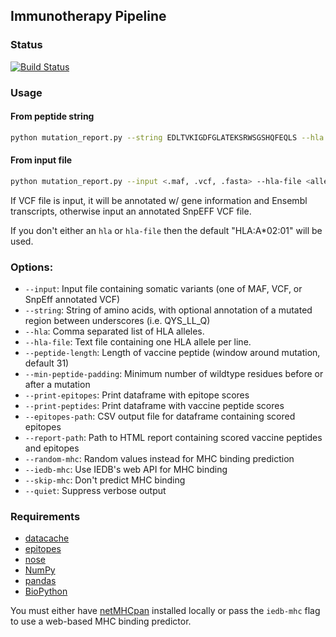 ## Immunotherapy Pipeline

### Status
[![Build Status](https://travis-ci.org/hammerlab/immuno.png)](https://travis-ci.org/hammerlab/immuno)

### Usage 
#### From peptide string
```sh
python mutation_report.py --string EDLTVKIGDFGLATEKSRWSGSHQFEQLS --hla "HLA-B*35:01"
```

#### From input file
```sh
python mutation_report.py --input <.maf, .vcf, .fasta> --hla-file <allele-file> 

```

If  VCF file is input, it will be annotated w/ gene information and Ensembl transcripts, otherwise input an annotated SnpEFF VCF file.

If you don't either an `hla` or `hla-file` then the default "HLA:A*02:01" will be used. 

### Options:
* `--input`: Input file containing somatic variants (one of MAF, VCF, or SnpEff annotated VCF)
* `--string`: String of amino acids, with optional annotation of a mutated region between underscores (i.e. QYS\_LL\_Q)
* `--hla`: Comma separated list of HLA alleles. 
* `--hla-file`: Text file containing one HLA allele per line. 
* `--peptide-length`: Length of vaccine peptide (window around mutation, default 31)
* `--min-peptide-padding`: Minimum number of wildtype residues before or after a mutation 
* `--print-epitopes`: Print dataframe with epitope scores
* `--print-peptides`: Print dataframe with vaccine peptide scores
* `--epitopes-path`: CSV output file for dataframe containing scored epitopes
* `--report-path`: Path to HTML report containing scored vaccine peptides and epitopes
* `--random-mhc`: Random values instead for MHC binding prediction
* `--iedb-mhc`: Use IEDB's web API for MHC binding
* `--skip-mhc`: Don't predict MHC binding
* `--quiet`: Suppress verbose output

### Requirements

* [datacache](https://github.com/hammerlab/datacache)
* [epitopes](https://github.com/hammerlab/epitopes)
* [nose](https://nose.readthedocs.org/en/latest/)
* [NumPy](http://www.numpy.org/)
* [pandas](http://pandas.pydata.org/)
* [BioPython](http://biopython.org/wiki/Main_Page)

You must either have [netMHCpan](http://www.cbs.dtu.dk/services/NetMHCpan/) installed locally or pass the `iedb-mhc` flag to use a web-based MHC binding predictor.
